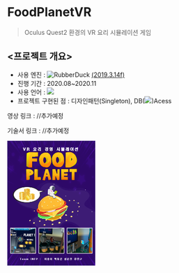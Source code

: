 FoodPlanetVR
============
>Oculus Quest2 환경의 VR 요리 시뮬레이션 게임


## <프로젝트 개요>

- 사용 엔진 : <img src="https://upload.wikimedia.org/wikipedia/commons/thumb/1/19/Unity_Technologies_logo.svg/1280px-Unity_Technologies_logo.svg.png" width="90px" height="30px" title="unity_image" alt="RubberDuck"></img> [(2019.3.14f)](https://unity3d.com/unity/whats-new/2019.3.14 "2019.3.14 link")   
- 진행 기간 : 2020.08~2020.11   
- 사용 언어 : <img src="https://img.shields.io/badge/C Sharp-239120?style=flat-square&logo=C Sharp&logoColor=white"/></a>   
- 프로젝트 구현된 점 : 디자인패턴(Singleton), DB(<img src="https://img.shields.io/badge/SQLite-003B57?style=flat-square&logo=SQLite&logoColor=white"/></a>)Acess  
    
영상 링크 : //추가예정

기술서 링크 : //추가예정

<img src="https://github.com/leehb105/FoodPlanetVR/blob/main/Assets/4.Images/Poster/Poster.png" width="40%" height="30%" title="px(픽셀) 크기 설정" alt="image"></img>

